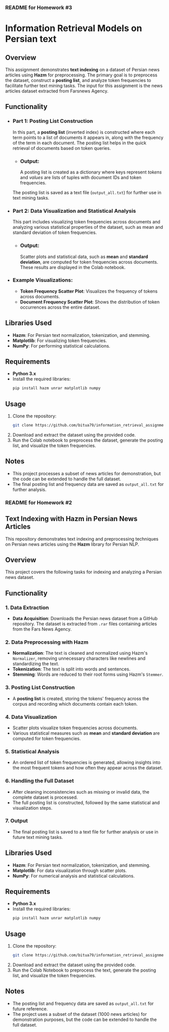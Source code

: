 ### README for Homework #3

# Information Retrieval Models on Persian text

## Overview
This assignment demonstrates **text indexing** on a dataset of Persian news articles using **Hazm** for preprocessing. The primary goal is to preprocess the dataset, construct a **posting list**, and analyze token frequencies to facilitate further text mining tasks. The input for this assignment is the news articles dataset extracted from Farsnews Agency.

## Functionality
- ### Part 1: Posting List Construction
  In this part, a **posting list** (inverted index) is constructed where each term points to a list of documents it appears in, along with the frequency of the term in each document. The posting list helps in the quick retrieval of documents based on token queries.

  - ### Output:
    A posting list is created as a dictionary where keys represent *tokens* and *values* are lists of tuples with document IDs and token frequencies.

  The posting list is saved as a text file (`output_all.txt`) for further use in text mining tasks.

- ### Part 2: Data Visualization and Statistical Analysis
  This part includes visualizing token frequencies across documents and analyzing various statistical properties of the dataset, such as mean and standard deviation of token frequencies.

  - ### Output:
    Scatter plots and statistical data, such as **mean** and **standard deviation**, are computed for token frequencies across documents. These results are displayed in the Colab notebook.

- ### Example Visualizations:
  - **Token Frequency Scatter Plot**: Visualizes the frequency of tokens across documents.
  - **Document Frequency Scatter Plot**: Shows the distribution of token occurrences across the entire dataset.

## Libraries Used
- **Hazm**: For Persian text normalization, tokenization, and stemming.
- **Matplotlib**: For visualizing token frequencies.
- **NumPy**: For performing statistical calculations.

## Requirements
- **Python 3.x**
- Install the required libraries:
    ```bash
    pip install hazm unrar matplotlib numpy
    ```

## Usage
1. Clone the repository:
    ```bash
    git clone https://github.com/bitua79/information_retrieval_assignment.git
    ```
2. Download and extract the dataset using the provided code.
3. Run the Colab notebook to preprocess the dataset, generate the posting list, and visualize the token frequencies.

## Notes
- This project processes a subset of news articles for demonstration, but the code can be extended to handle the full dataset.
- The final posting list and frequency data are saved as `output_all.txt` for further analysis.





### README for Homework #2

## Text Indexing with Hazm in Persian News Articles

This repository demonstrates text indexing and preprocessing techniques on Persian news articles using the **Hazm** library for Persian NLP.

## Overview

This project covers the following tasks for indexing and analyzing a Persian news dataset.

## Functionality

### 1. Data Extraction
- **Data Acquisition**: Downloads the Persian news dataset from a GitHub repository. The dataset is extracted from `.rar` files containing articles from the Fars News Agency.

### 2. Data Preprocessing with Hazm
- **Normalization**: The text is cleaned and normalized using Hazm's `Normalizer`, removing unnecessary characters like newlines and standardizing the text.
- **Tokenization**: The text is split into words and sentences.
- **Stemming**: Words are reduced to their root forms using Hazm's `Stemmer`.

### 3. Posting List Construction
- A **posting list** is created, storing the tokens' frequency across the corpus and recording which documents contain each token.

### 4. Data Visualization
- Scatter plots visualize token frequencies across documents.
- Various statistical measures such as **mean** and **standard deviation** are computed for token frequencies.

### 5. Statistical Analysis
- An ordered list of token frequencies is generated, allowing insights into the most frequent tokens and how often they appear across the dataset.

### 6. Handling the Full Dataset
- After cleaning inconsistencies such as missing or invalid data, the complete dataset is processed.
- The full posting list is constructed, followed by the same statistical and visualization steps.

### 7. Output
- The final posting list is saved to a text file for further analysis or use in future text mining tasks.

## Libraries Used
- **Hazm**: For Persian text normalization, tokenization, and stemming.
- **Matplotlib**: For data visualization through scatter plots.
- **NumPy**: For numerical analysis and statistical calculations.

## Requirements
- **Python 3.x**
- Install the required libraries:
    ```bash
    pip install hazm unrar matplotlib numpy
    ```

## Usage
1. Clone the repository:
    ```bash
    git clone https://github.com/bitua79/information_retrieval_assignment.git
    ```
2. Download and extract the dataset using the provided code.
3. Run the Colab Notebook to preprocess the text, generate the posting list, and visualize the token frequencies.

## Notes
- The posting list and frequency data are saved as `output_all.txt` for future reference.
- The project uses a subset of the dataset (1000 news articles) for demonstration purposes, but the code can be extended to handle the full dataset.
